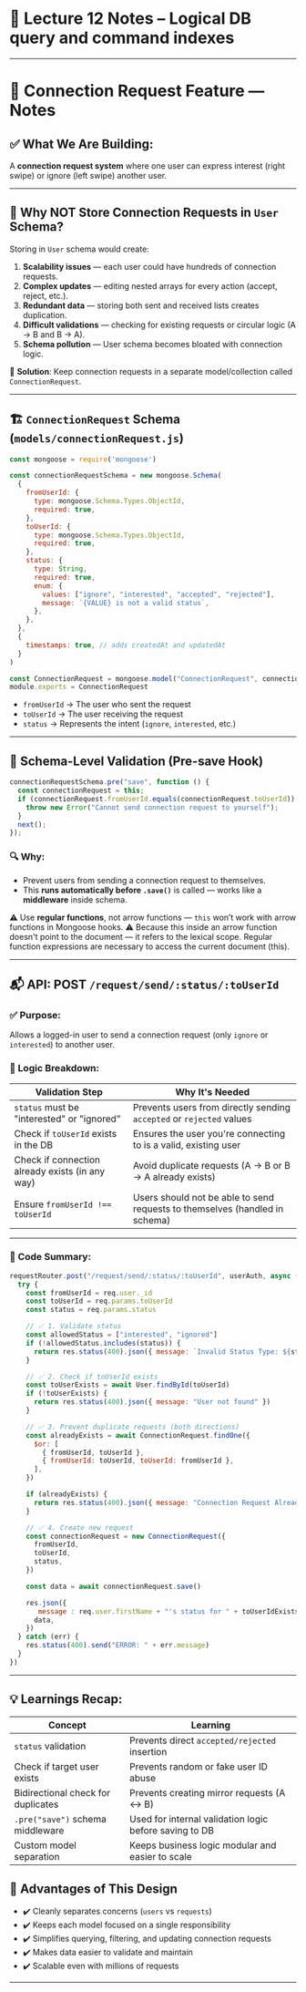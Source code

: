 # 📘 Lecture 12 Notes – Logical DB query and command indexes


---

# 🤝 Connection Request Feature — Notes

## ✅ What We Are Building:
A **connection request system** where one user can express interest (right swipe) or ignore (left swipe) another user.

---

## 🧠 Why NOT Store Connection Requests in `User` Schema?

Storing in `User` schema would create:
1. **Scalability issues** — each user could have hundreds of connection requests.
2. **Complex updates** — editing nested arrays for every action (accept, reject, etc.).
3. **Redundant data** — storing both sent and received lists creates duplication.
4. **Difficult validations** — checking for existing requests or circular logic (A → B and B → A).
5. **Schema pollution** — User schema becomes bloated with connection logic.

🔹 **Solution**: Keep connection requests in a separate model/collection called `ConnectionRequest`.

---

## 🏗️ `ConnectionRequest` Schema (`models/connectionRequest.js`)

```js
const mongoose = require('mongoose')

const connectionRequestSchema = new mongoose.Schema(
  {
    fromUserId: {
      type: mongoose.Schema.Types.ObjectId,
      required: true,
    },
    toUserId: {
      type: mongoose.Schema.Types.ObjectId,
      required: true,
    },
    status: {
      type: String,
      required: true,
      enum: {
        values: ["ignore", "interested", "accepted", "rejected"],
        message: `{VALUE} is not a valid status`,
      },
    },
  },
  {
    timestamps: true, // adds createdAt and updatedAt
  }
)

const ConnectionRequest = mongoose.model("ConnectionRequest", connectionRequestSchema)
module.exports = ConnectionRequest

```

* `fromUserId` → The user who sent the request
* `toUserId` → The user receiving the request
* `status` → Represents the intent (`ignore`, `interested`, etc.)

---

## 🧪 Schema-Level Validation (Pre-save Hook)

```js
connectionRequestSchema.pre("save", function () {
  const connectionRequest = this;
  if (connectionRequest.fromUserId.equals(connectionRequest.toUserId)) {
    throw new Error("Cannot send connection request to yourself");
  }
  next();
});
```

### 🔍 Why:

* Prevent users from sending a connection request to themselves.
* This **runs automatically before `.save()`** is called — works like a **middleware** inside schema.

⚠️ Use **regular functions**, not arrow functions — `this` won’t work with arrow functions in Mongoose hooks. 
⚠️ Because this inside an arrow function doesn't point to the document — it refers to the lexical scope. Regular function expressions are necessary to access the current document (this).

---

## 📬 API: POST `/request/send/:status/:toUserId`

### ✅ Purpose:

Allows a logged-in user to send a connection request (only `ignore` or `interested`) to another user.

### 🧠 Logic Breakdown:

| Validation Step                                 | Why It's Needed                                                             |
| ----------------------------------------------- | --------------------------------------------------------------------------- |
| `status` must be "interested" or "ignored"      | Prevents users from directly sending `accepted` or `rejected` values        |
| Check if `toUserId` exists in the DB            | Ensures the user you're connecting to is a valid, existing user             |
| Check if connection already exists (in any way) | Avoid duplicate requests (A → B or B → A already exists)                    |
| Ensure `fromUserId !== toUserId`                | Users should not be able to send requests to themselves (handled in schema) |

---

### 🔧 Code Summary:

```js
requestRouter.post("/request/send/:status/:toUserId", userAuth, async (req, res) => {
  try {
    const fromUserId = req.user._id
    const toUserId = req.params.toUserId
    const status = req.params.status

    // ✅ 1. Validate status
    const allowedStatus = ["interested", "ignored"]
    if (!allowedStatus.includes(status)) {
      return res.status(400).json({ message: `Invalid Status Type: ${status}` })
    }

    // ✅ 2. Check if toUserId exists
    const toUserExists = await User.findById(toUserId)
    if (!toUserExists) {
      return res.status(400).json({ message: "User not found" })
    }

    // ✅ 3. Prevent duplicate requests (both directions)
    const alreadyExists = await ConnectionRequest.findOne({
      $or: [
        { fromUserId, toUserId },
        { fromUserId: toUserId, toUserId: fromUserId },
      ],
    })

    if (alreadyExists) {
      return res.status(400).json({ message: "Connection Request Already Exists" })
    }

    // ✅ 4. Create new request
    const connectionRequest = new ConnectionRequest({
      fromUserId,
      toUserId,
      status,
    })

    const data = await connectionRequest.save()

    res.json({
       message : req.user.firstName + "'s status for " + toUserIdExists.firstName + " is now "+status,
      data,
    })
  } catch (err) {
    res.status(400).send("ERROR: " + err.message)
  }
})
```

---

## 💡 Learnings Recap:

| Concept                            | Learning                                               |
| ---------------------------------- | ------------------------------------------------------ |
| `status` validation                | Prevents direct `accepted/rejected` insertion          |
| Check if target user exists        | Prevents random or fake user ID abuse                  |
| Bidirectional check for duplicates | Prevents creating mirror requests (A ↔ B)              |
| `.pre("save")` schema middleware   | Used for internal validation logic before saving to DB |
| Custom model separation            | Keeps business logic modular and easier to scale       |

## 🔁 Advantages of This Design

* ✔️ Cleanly separates concerns (`users` vs `requests`)
* ✔️ Keeps each model focused on a single responsibility
* ✔️ Simplifies querying, filtering, and updating connection requests
* ✔️ Makes data easier to validate and maintain
* ✔️ Scalable even with millions of requests

---

